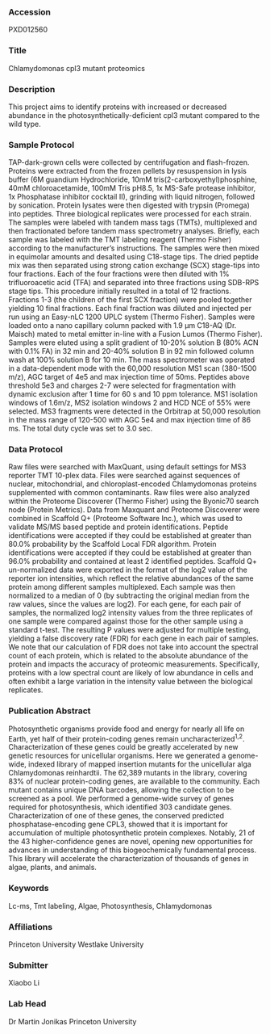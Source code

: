 ### Accession
PXD012560

### Title
Chlamydomonas cpl3 mutant proteomics

### Description
This project aims to identify proteins with increased or decreased abundance in the photosynthetically-deficient cpl3 mutant compared to the wild type.

### Sample Protocol
TAP-dark-grown cells were collected by centrifugation and flash-frozen. Proteins were extracted from the frozen pellets by resuspension in lysis buffer (6M guandium Hydrochloride, 10mM tris(2-carboxyethyl)phosphine, 40mM chloroacetamide, 100mM Tris pH8.5, 1x MS-Safe protease inhibitor, 1x Phosphatase inhibitor cocktail II), grinding with liquid nitrogen, followed by sonication. Protein lysates were then digested with trypsin (Promega) into peptides. Three biological replicates were processed for each strain. The samples were labeled with tandem mass tags (TMTs), multiplexed and then fractionated before tandem mass spectrometry analyses. Briefly, each sample was labeled with the TMT labeling reagent (Thermo Fisher) according to the manufacturer’s instructions. The samples were then mixed in equimolar amounts and desalted using C18-stage tips. The dried peptide mix was then separated using strong cation exchange (SCX) stage-tips into four fractions. Each of the four fractions were then diluted with 1% trifluoroacetic acid (TFA) and separated into three fractions using SDB-RPS stage tips. This procedure initially resulted in a total of 12 fractions. Fractions 1-3 (the children of the first SCX fraction) were pooled together yielding 10 final fractions. Each final fraction was diluted and injected per run using an Easy-nLC 1200 UPLC system (Thermo Fisher). Samples were loaded onto a nano capillary column packed with 1.9 µm C18-AQ (Dr. Maisch) mated to metal emitter in-line with a Fusion Lumos (Thermo Fisher). Samples were eluted using a split gradient of 10-20% solution B (80% ACN with 0.1% FA) in 32 min and 20-40% solution B in 92 min followed column wash at 100% solution B for 10 min. The mass spectrometer was operated in a data-dependent mode with the 60,000 resolution MS1 scan (380-1500 m/z), AGC target of 4e5 and max injection time of 50ms. Peptides above threshold 5e3 and charges 2-7 were selected for fragmentation with dynamic exclusion after 1 time for 60 s and 10 ppm tolerance. MS1 isolation windows of 1.6m/z, MS2 isolation windows 2 and HCD NCE of 55% were selected. MS3 fragments were detected in the Orbitrap at 50,000 resolution in the mass range of 120-500 with AGC 5e4 and max injection time of 86 ms. The total duty cycle was set to 3.0 sec.

### Data Protocol
Raw files were searched with MaxQuant, using default settings for MS3 reporter TMT 10-plex data. Files were searched against sequences of nuclear, mitochondrial, and chloroplast-encoded Chlamydomonas proteins supplemented with common contaminants. Raw files were also analyzed within the Proteome Discoverer (Thermo Fisher) using the Byonic70 search node (Protein Metrics). Data from Maxquant and Proteome Discoverer were combined in Scaffold Q+ (Proteome Software Inc.), which was used to validate MS/MS based peptide and protein identifications. Peptide identifications were accepted if they could be established at greater than 80.0% probability by the Scaffold Local FDR algorithm. Protein identifications were accepted if they could be established at greater than 96.0% probability and contained at least 2 identified peptides. Scaffold Q+ un-normalized data were exported in the format of the log2 value of the reporter ion intensities, which reflect the relative abundances of the same protein among different samples multiplexed. Each sample was then normalized to a median of 0 (by subtracting the original median from the raw values, since the values are log2). For each gene, for each pair of samples, the normalized log2 intensity values from the three replicates of one sample were compared against those for the other sample using a standard t-test. The resulting P values were adjusted for multiple testing, yielding a false discovery rate (FDR) for each gene in each pair of samples. We note that our calculation of FDR does not take into account the spectral count of each protein, which is related to the absolute abundance of the protein and impacts the accuracy of proteomic measurements. Specifically, proteins with a low spectral count are likely of low abundance in cells and often exhibit a large variation in the intensity value between the biological replicates.

### Publication Abstract
Photosynthetic organisms provide food and energy for nearly all life on Earth, yet half of their protein-coding genes remain uncharacterized<sup>1,2</sup>. Characterization of these genes could be greatly accelerated by new genetic resources for unicellular organisms. Here we generated a genome-wide, indexed library of mapped insertion mutants for the unicellular alga Chlamydomonas reinhardtii. The 62,389 mutants in the library, covering 83% of nuclear protein-coding genes, are available to the community. Each mutant contains unique DNA barcodes, allowing the collection to be screened as a pool. We performed a genome-wide survey of genes required for photosynthesis, which identified 303 candidate genes. Characterization of one of these genes, the conserved predicted phosphatase-encoding gene CPL3, showed that it is important for accumulation of multiple photosynthetic protein complexes. Notably, 21 of the 43 higher-confidence genes are novel, opening new opportunities for advances in understanding of this biogeochemically fundamental process. This library will accelerate the characterization of thousands of genes in algae, plants, and animals.

### Keywords
Lc-ms, Tmt labeling, Algae, Photosynthesis, Chlamydomonas

### Affiliations
Princeton University
Westlake University

### Submitter
Xiaobo Li

### Lab Head
Dr Martin Jonikas
Princeton University


